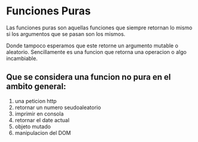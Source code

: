 # Funciones Puras

Las funciones puras son aquellas funciones que siempre retornan lo mismo si los argumentos que se pasan son los mismos. 

Donde tampoco esperamos que este retorne un argumento mutable o aleatorio. Sencillamente es una funcion que retorna una operacion o algo incambiable.

## Que se considera una funcion no pura en el ambito general:
1. una peticion http
2. retornar un numero seudoaleatorio
3. imprimir en consola
4. retornar el date actual
5. objeto mutado 
6. manipulacion del DOM
 
